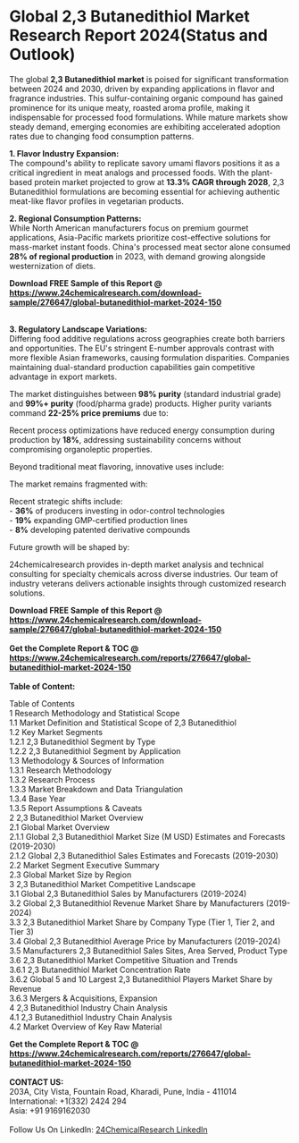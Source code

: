 <h1>Global 2,3 Butanedithiol Market Research Report 2024(Status and Outlook)</h1><p>The global <strong>2,3 Butanedithiol market</strong> is poised for significant transformation between 2024 and 2030, driven by expanding applications in flavor and fragrance industries. This sulfur-containing organic compound has gained prominence for its unique meaty, roasted aroma profile, making it indispensable for processed food formulations. While mature markets show steady demand, emerging economies are exhibiting accelerated adoption rates due to changing food consumption patterns.</p><p><strong>1. Flavor Industry Expansion:</strong><br>
The compound's ability to replicate savory umami flavors positions it as a critical ingredient in meat analogs and processed foods. With the plant-based protein market projected to grow at <strong>13.3% CAGR through 2028</strong>, 2,3 Butanedithiol formulations are becoming essential for achieving authentic meat-like flavor profiles in vegetarian products.</p><p><strong>2. Regional Consumption Patterns:</strong><br>
While North American manufacturers focus on premium gourmet applications, Asia-Pacific markets prioritize cost-effective solutions for mass-market instant foods. China's processed meat sector alone consumed <strong>28% of regional production</strong> in 2023, with demand growing alongside westernization of diets.</p><div><b>Download FREE Sample of this Report @ 
            <a href="https://www.24chemicalresearch.com/download-sample/276647/global-butanedithiol-market-2024-150">
            https://www.24chemicalresearch.com/download-sample/276647/global-butanedithiol-market-2024-150</a></b></div><br><p><strong>3. Regulatory Landscape Variations:</strong><br>
Differing food additive regulations across geographies create both barriers and opportunities. The EU's stringent E-number approvals contrast with more flexible Asian frameworks, causing formulation disparities. Companies maintaining dual-standard production capabilities gain competitive advantage in export markets.</p><p>The market distinguishes between <strong>98% purity</strong> (standard industrial grade) and <strong>99%+ purity</strong> (food/pharma grade) products. Higher purity variants command <strong>22-25% price premiums</strong> due to: </p><p>Recent process optimizations have reduced energy consumption during production by <strong>18%</strong>, addressing sustainability concerns without compromising organoleptic properties.</p><p>Beyond traditional meat flavoring, innovative uses include:</p><p>The market remains fragmented with:</p><p>Recent strategic shifts include:<br>
- <strong>36%</strong> of producers investing in odor-control technologies<br>
- <strong>19%</strong> expanding GMP-certified production lines<br>
- <strong>8%</strong> developing patented derivative compounds</p><p>Future growth will be shaped by:</p><p>24chemicalresearch provides in-depth market analysis and technical consulting for specialty chemicals across diverse industries. Our team of industry veterans delivers actionable insights through customized research solutions.</p><div><b>Download FREE Sample of this Report @ 
            <a href="https://www.24chemicalresearch.com/download-sample/276647/global-butanedithiol-market-2024-150">
            https://www.24chemicalresearch.com/download-sample/276647/global-butanedithiol-market-2024-150</a></b></div><br><div><b>Get the Complete Report & TOC @ 
            <a href="https://www.24chemicalresearch.com/reports/276647/global-butanedithiol-market-2024-150">
            https://www.24chemicalresearch.com/reports/276647/global-butanedithiol-market-2024-150</a></b></div><br>
            <b>Table of Content:</b><p>Table of Contents<br />
1 Research Methodology and Statistical Scope<br />
1.1 Market Definition and Statistical Scope of 2,3 Butanedithiol<br />
1.2 Key Market Segments<br />
1.2.1 2,3 Butanedithiol Segment by Type<br />
1.2.2 2,3 Butanedithiol Segment by Application<br />
1.3 Methodology & Sources of Information<br />
1.3.1 Research Methodology<br />
1.3.2 Research Process<br />
1.3.3 Market Breakdown and Data Triangulation<br />
1.3.4 Base Year<br />
1.3.5 Report Assumptions & Caveats<br />
2 2,3 Butanedithiol Market Overview<br />
2.1 Global Market Overview<br />
2.1.1 Global 2,3 Butanedithiol Market Size (M USD) Estimates and Forecasts (2019-2030)<br />
2.1.2 Global 2,3 Butanedithiol Sales Estimates and Forecasts (2019-2030)<br />
2.2 Market Segment Executive Summary<br />
2.3 Global Market Size by Region<br />
3 2,3 Butanedithiol Market Competitive Landscape<br />
3.1 Global 2,3 Butanedithiol Sales by Manufacturers (2019-2024)<br />
3.2 Global 2,3 Butanedithiol Revenue Market Share by Manufacturers (2019-2024)<br />
3.3 2,3 Butanedithiol Market Share by Company Type (Tier 1, Tier 2, and Tier 3)<br />
3.4 Global 2,3 Butanedithiol Average Price by Manufacturers (2019-2024)<br />
3.5 Manufacturers 2,3 Butanedithiol Sales Sites, Area Served, Product Type<br />
3.6 2,3 Butanedithiol Market Competitive Situation and Trends<br />
3.6.1 2,3 Butanedithiol Market Concentration Rate<br />
3.6.2 Global 5 and 10 Largest 2,3 Butanedithiol Players Market Share by Revenue<br />
3.6.3 Mergers & Acquisitions, Expansion<br />
4 2,3 Butanedithiol Industry Chain Analysis<br />
4.1 2,3 Butanedithiol Industry Chain Analysis<br />
4.2 Market Overview of Key Raw Material</p><div><b>Get the Complete Report & TOC @ 
            <a href="https://www.24chemicalresearch.com/reports/276647/global-butanedithiol-market-2024-150">
            https://www.24chemicalresearch.com/reports/276647/global-butanedithiol-market-2024-150</a></b></div><br><b>CONTACT US:</b><br>
            203A, City Vista, Fountain Road, Kharadi, Pune, India - 411014<br>
            International: +1(332) 2424 294<br>
            Asia: +91 9169162030 <br><br>
            Follow Us On LinkedIn: <a href="https://www.linkedin.com/company/24chemicalresearch/">24ChemicalResearch LinkedIn</a>